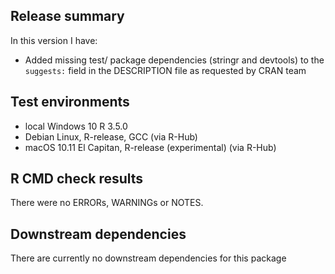 ## Release summary
In this version I have:
- Added missing test/ package dependencies (stringr and devtools) to the `suggests:` field in the DESCRIPTION file as requested by CRAN team

## Test environments
- local Windows 10 R 3.5.0
- Debian Linux, R-release, GCC (via R-Hub)
- macOS 10.11 El Capitan, R-release (experimental) (via R-Hub)

## R CMD check results
There were no ERRORs, WARNINGs or NOTES. 

## Downstream dependencies
There are currently no downstream dependencies for this package